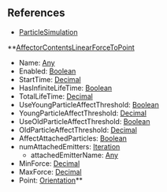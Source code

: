 ## References
  * [ParticleSimulation](RebellionParticleSimulation.md)

**[AffectorContentsLinearForceToPoint](RebellionAffectorContentsLinearForceToPoint.md)
  * Name: [Any](Any.md)
  * Enabled: [Boolean](Boolean.md)
  * StartTime: [Decimal](Decimal.md)
  * HasInfiniteLifeTime: [Boolean](Boolean.md)
  * TotalLifeTime: [Decimal](Decimal.md)
  * UseYoungParticleAffectThreshold: [Boolean](Boolean.md)
  * YoungParticleAffectThreshold: [Decimal](Decimal.md)
  * UseOldParticleAffectThreshold: [Boolean](Boolean.md)
  * OldParticleAffectThreshold: [Decimal](Decimal.md)
  * AffectAttachedParticles: [Boolean](Boolean.md)
  * numAttachedEmitters: [Iteration](Iteration.md)
    * attachedEmitterName: [Any](Any.md)
  * MinForce: [Decimal](Decimal.md)
  * MaxForce: [Decimal](Decimal.md)
  * Point: [Orientation](Orientation.md)**
